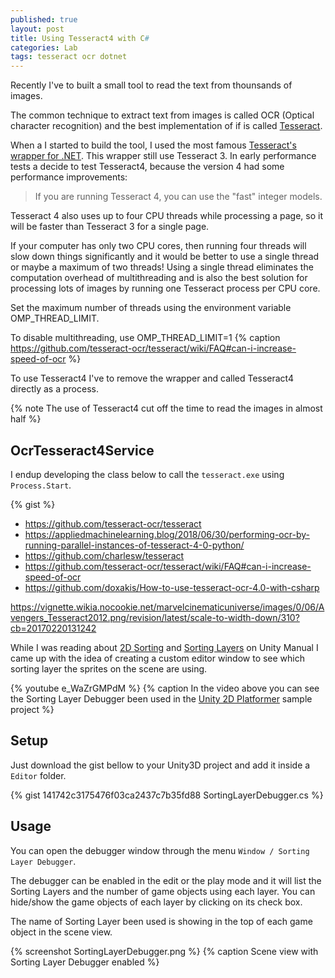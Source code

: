 ```yaml
---
published: true
layout: post
title: Using Tesseract4 with C#
categories: Lab
tags: tesseract ocr dotnet
---
```


Recently I've to built a small tool to read the text from thounsands of images.

The common technique to extract text from images is called OCR (Optical character recognition) and the best implementation of if is called [Tesseract](https://github.com/tesseract-ocr/tesseract).

When a I started to build the tool, I used the most famous [Tesseract's wrapper for .NET](https://github.com/charlesw/tesseract). This wrapper still use Tesseract 3. In early performance tests a decide to test Tesseract4, because the version 4 had some performance improvements:

> If you are running Tesseract 4, you can use the "fast" integer models.
>
Tesseract 4 also uses up to four CPU threads while processing a page, so it will be faster than Tesseract 3 for a single page.
>
If your computer has only two CPU cores, then running four threads will slow down things significantly and it would be better to use a single thread or maybe a maximum of two threads! Using a single thread eliminates the computation overhead of multithreading and is also the best solution for processing lots of images by running one Tesseract process per CPU core.
>
Set the maximum number of threads using the environment variable OMP_THREAD_LIMIT.
>
To disable multithreading, use OMP_THREAD_LIMIT=1
{% caption https://github.com/tesseract-ocr/tesseract/wiki/FAQ#can-i-increase-speed-of-ocr %} 

To use Tesseract4 I've to remove the wrapper and called Tesseract4 directly as a process.

{% note The use of Tesseract4 cut off the time to read the images in almost half %}


## OcrTesseract4Service
I endup developing the class below to call the `tesseract.exe` using `Process.Start`.


{% gist %}
 

* https://github.com/tesseract-ocr/tesseract
* https://appliedmachinelearning.blog/2018/06/30/performing-ocr-by-running-parallel-instances-of-tesseract-4-0-python/
* https://github.com/charlesw/tesseract
* https://github.com/tesseract-ocr/tesseract/wiki/FAQ#can-i-increase-speed-of-ocr
* https://github.com/doxakis/How-to-use-tesseract-ocr-4.0-with-csharp

https://vignette.wikia.nocookie.net/marvelcinematicuniverse/images/0/06/Avengers_Tesseract2012.png/revision/latest/scale-to-width-down/310?cb=20170220131242


While I was reading about [2D Sorting](https://docs.unity3d.com/Manual/2DSorting.html) and [Sorting Layers](https://docs.unity3d.com/Manual/class-TagManager.html#SortingLayers) on Unity Manual I came up with the idea of creating a custom editor window to see which sorting layer the sprites on the scene are using.

{% youtube e_WaZrGMPdM %}
{% caption In the video above you can see the Sorting Layer Debugger been used in the [Unity 2D Platformer](https://assetstore.unity.com/packages/essentials/tutorial-projects/2d-platformer-11228) sample project %}

## Setup
Just download the gist bellow to your Unity3D project and add it inside a `Editor` folder.

{% gist 141742c3175476f03ca2437c7b35fd88 SortingLayerDebugger.cs %}

## Usage
You can open the debugger window through the menu `Window / Sorting Layer Debugger`.

The debugger can be enabled in the edit or the play mode and it will list the Sorting Layers and the number of game objects using each layer. You can hide/show the game objects of each layer by clicking on its check box.

The name of Sorting Layer been used is showing in the top of each game object in the scene view.

{% screenshot SortingLayerDebugger.png %}
{% caption Scene view with Sorting Layer Debugger enabled %}